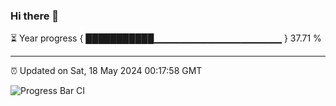 ### Hi there 👋

⏳ Year progress { ███████████▁▁▁▁▁▁▁▁▁▁▁▁▁▁▁▁▁▁▁ } 37.71 %

---

⏰ Updated on Sat, 18 May 2024 00:17:58 GMT

![Progress Bar CI](https://github.com/liununu/liununu/workflows/Progress%20Bar%20CI/badge.svg)
